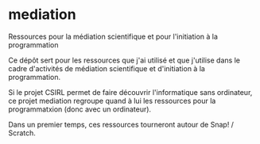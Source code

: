 mediation
=========

Ressources pour la médiation scientifique et pour l'initiation à la programmation

Ce dépôt sert pour les ressources que j'ai utilisé et que j'utilise dans le
cadre d'activités de médiation scientifique et d'initiation à la programmation.

Si le projet CSIRL permet de faire découvrir l'informatique sans ordinateur, ce
projet mediation regroupe quand à lui les ressources pour la programmatxion
(donc avec un ordinateur).

Dans un premier temps, ces ressources tourneront autour de Snap! / Scratch.


